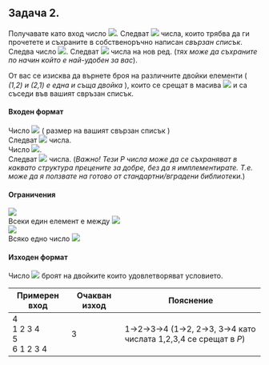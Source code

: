 ## Задача 2.

Получавате като вход число <img src="https://latex.codecogs.com/svg.latex?\Large&space;N">. Следват <img src="https://latex.codecogs.com/svg.latex?\Large&space;N"> числа, които трябва да ги прочетете и съхраните в собственоръчно написан *свързан списък*. Следва число <img src="https://latex.codecogs.com/svg.latex?\Large&space;P">. Следват <img src="https://latex.codecogs.com/svg.latex?\Large&space;P"> числа на нов ред. (*тях може да съхраните по начин който е най-удобен за вас*).

От вас се изисква да върнете броя на различните двойки елементи ( *(1,2) и (2,1) е една и съща двойка* ), които се срещат в масива <img src="https://latex.codecogs.com/svg.latex?\Large&space;P"> и са съседи във вашият свръзан списък.

#### Входен формат
Число <img src="https://latex.codecogs.com/svg.latex?\Large&space;N"> ( размер на вашият свързан списък )<br>
Следват <img src="https://latex.codecogs.com/svg.latex?\Large&space;N"> числа.<br>
Число <img src="https://latex.codecogs.com/svg.latex?\Large&space;P">.<br>
Следват <img src="https://latex.codecogs.com/svg.latex?\Large&space;P"> числа. 
(*Важно! Тези P числа може да се съхраняват в каквато структура прецените за добре, без да я имплементирате. Т.е. може да я ползвате на готово от стандартни/вградени библиотеки.*)

#### Ограничения
<img src="https://latex.codecogs.com/svg.latex?\Large&space;N\le{1000000}"><br>
Всеки един елемент е между <img src="https://latex.codecogs.com/svg.latex?\Large&space;0\le{N_i}\le{1000000}"><br>
<img src="https://latex.codecogs.com/svg.latex?\Large&space;P\le{3000}"><br> 
Всяко едно число <img src="https://latex.codecogs.com/svg.latex?\Large&space;0\le{P_i}\le{1000000}"> 

#### Изходен формат
Число <img src="https://latex.codecogs.com/svg.latex?\Large&space;X"> броят на двойките които удовлетворяват условието.

Примерен вход|Очакван изход|Пояснениe
-|-|-
4<br>1 2 3 4<br>5<br>6 1 2 3 4|3|1->2->3->4 (1->2, 2->3, 3->4 като числата 1,2,3,4 се срещат в *P*)


  

